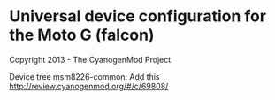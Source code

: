 Universal device configuration for the Moto G (falcon)
===============================

Copyright 2013 - The CyanogenMod Project

Device tree msm8226-common: Add this http://review.cyanogenmod.org/#/c/69808/
